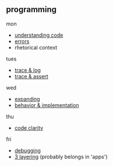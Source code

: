 ## programming

mon
* [understanding code](https://github.com/colevandersWands/understanding-code)  
* [errors](https://github.com/colevandersWands/errors)  
* rhetorical context  

tues
* [trace & log](https://github.com/colevandersWands/trace-and-log)  
* [trace & assert](https://github.com/colevandersWands/trace-and-assert)  

wed
* [expanding](https://github.com/colevandersWands/expanding)  
* [behavior & implementation](https://github.com/colevandersWands/behavior-and-implementation)  

thu
* [code clarity](https://github.com/colevandersWands/code-clarity)  

fri
* [debugging](https://github.com/colevandersWands/debugging)  
* [3 layering](https://github.com/colevandersWands/3-layering)  (probably belongs in 'apps')
